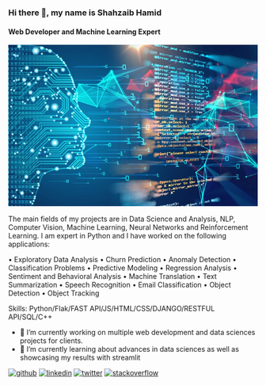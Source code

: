### Hi there 👋, my name is Shahzaib Hamid
#### Web Developer and Machine Learning Expert
![Machine learning expert and Data Scientist](https://github.com/shahzaibhamid/shahzaibhamid/blob/main/0_3HNWowLnPz9sqadH.jpg)

 The main fields of my projects are in Data Science and Analysis, NLP, Computer Vision, Machine Learning, Neural Networks and Reinforcement Learning. I am expert in Python and I have worked on the following applications:
 
•	Exploratory Data Analysis
•	Churn Prediction
•	Anomaly Detection
•	Classification Problems
•	Predictive Modeling
•	Regression Analysis
•	Sentiment and Behavioral Analysis
•	Machine Translation
•	Text Summarization
•	Speech Recognition
•	Email Classification
•	Object Detection
•	Object Tracking

Skills: Python/Flak/FAST API/JS/HTML/CSS/DJANGO/RESTFUL API/SQL/C++

- 🔭 I’m currently working on multiple web development and data sciences projects for clients. 
- 🌱 I’m currently learning about advances in data sciences as well as showcasing my results with streamlit 


[<img src='https://cdn.jsdelivr.net/npm/simple-icons@3.0.1/icons/github.svg' alt='github' height='40'>](https://github.com/https://github.com/shahzaibhamid)  [<img src='https://cdn.jsdelivr.net/npm/simple-icons@3.0.1/icons/linkedin.svg' alt='linkedin' height='40'>](https://www.linkedin.com/in/https://www.linkedin.com/in/shahzaib-hamid-12700478//)  [<img src='https://cdn.jsdelivr.net/npm/simple-icons@3.0.1/icons/twitter.svg' alt='twitter' height='40'>](https://twitter.com/https://twitter.com/ShahzaibHamid6)  [<img src='https://cdn.jsdelivr.net/npm/simple-icons@3.0.1/icons/stackoverflow.svg' alt='stackoverflow' height='40'>](https://stackoverflow.com/users/https://stackoverflow.com/users/16990582/shahzaib-hamid)  

